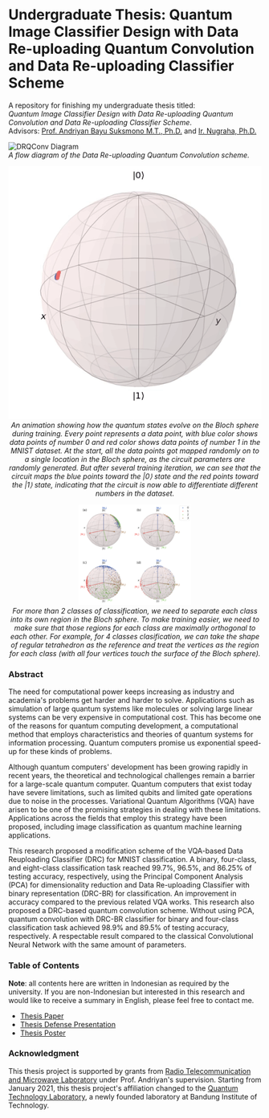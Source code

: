 # Undergraduate Thesis: Quantum Image Classifier Design with Data Re-uploading Quantum Convolution and Data Re-uploading Classifier Scheme

A repository for finishing my undergraduate thesis titled: <br>
*Quantum Image Classifier Design with Data Re-uploading Quantum Convolution and Data Re-uploading Classifier Scheme*. <br>
Advisors: [Prof. Andriyan Bayu Suksmono M.T., Ph.D.](https://scholar.google.co.id/citations?user=IMH571IAAAAJ&hl=en) and [Ir. Nugraha, Ph.D.](https://scholar.google.co.id/citations?user=fym11QIAAAAJ&hl=id)

![DRQConv Diagram](https://github.com/eraraya-ricardo/quantum_image_classifier/blob/master/DRQConv%201%20diagram.png) <br>
*A flow diagram of the Data Re-uploading Quantum Convolution scheme.*

<div align="center">
  
![Training gif](https://github.com/ericardomuten/quantum_image_classifier/blob/master/Results/train_QConv1.gif) <br>
*An animation showing how the quantum states evolve on the Bloch sphere during training. Every point represents a data point, with blue color shows data points of number 0 and red color shows data points of number 1 in the MNIST dataset. At the start, all the data points got mapped randomly on to a single location in the Bloch sphere, as the circuit parameters are randomly generated. But after several training iteration, we can see that the circuit maps the blue points toward the |0⟩ state and the red points toward the |1⟩ state, indicating that the circuit is now able to differentiate different numbers in the dataset.*

<a><img alt="4 classes" height="200px" src="https://github.com/ericardomuten/quantum_image_classifier/blob/master/Results/1a_4classes%20cropped.png" /></a> <br>
*For more than 2 classes of classification, we need to separate each class into its own region in the Bloch sphere. To make training easier, we need to make sure that those regions for each class are maximally orthogonal to each other. For example, for 4 classes clasification, we can take the shape of regular tetrahedron as the reference and treat the vertices as the region for each class (with all four vertices touch the surface of the Bloch sphere).*

</div>
<!--
![4 classes](https://github.com/ericardomuten/quantum_image_classifier/blob/master/Results/1a_4classes%20cropped.png) <br>
<a href="https://ml4sci.org/" target="_blank"><img alt="gsoc@ml4sci" height="200px" src="https://raw.githubusercontent.com/eraraya-ricardo/qcnn-hep/main/assets/gsoc%40ml4sci.jpeg" /></a>
-->

### Abstract
The need for computational power keeps increasing as industry and academia's problems get harder and harder to solve. Applications such as simulation of large quantum systems like molecules or solving large linear systems can be very expensive in computational cost. This has become one of the reasons for quantum computing development, a computational method that employs characteristics and theories of quantum systems for information processing. Quantum computers promise us exponential speed-up for these kinds of problems.

Although quantum computers' development has been growing rapidly in recent years, the theoretical and technological challenges remain a barrier for a large-scale quantum computer. Quantum computers that exist today have severe limitations, such as limited qubits and limited gate operations due to noise in the processes. Variational Quantum Algorithms (VQA) have arisen to be one of the promising strategies in dealing with these limitations. Applications across the fields that employ this strategy have been proposed, including image classification as quantum machine learning applications.

This research proposed a modification scheme of the VQA-based Data Reuploading Classifier (DRC) for MNIST classification. A binary, four-class, and eight-class classification task reached 99.7%, 96.5%, and 86.25% of testing accuracy, respectively, using the Principal Component Analysis (PCA) for dimensionality reduction and Data Re-uploading Classifier with binary representation (DRC-BR) for classification. An improvement in accuracy compared to the previous related VQA works. This research also proposed a DRC-based quantum convolution scheme. Without using PCA, quantum convolution with DRC-BR classifier for binary and four-class classification task achieved 98.9% and 89.5% of testing accuracy, respectively. A respectable result compared to the classical Convolutional Neural Network with the same amount of parameters.


### Table of Contents
**Note**: all contents here are written in Indonesian as required by the university. If you are non-Indonesian but interested in this research and would like to receive a summary in English, please feel free to contact me.
- [Thesis Paper](https://github.com/eraraya-ricardo/quantum_image_classifier/blob/master/13316082_Tugas%20Akhir.pdf)
- [Thesis Defense Presentation](https://github.com/eraraya-ricardo/quantum_image_classifier/blob/master/13316082_Presentasi%20Tugas%20Akhir.pdf)
- [Thesis Poster](https://github.com/eraraya-ricardo/quantum_image_classifier/blob/master/13316082_Poster%20Tugas%20Akhir.pdf)


### Acknowledgment
This thesis project is supported by grants from [Radio Telecommunication and Microwave Laboratory](https://et.stei.itb.ac.id/ltrgm/) under Prof. Andriyan's supervision. Starting from January 2021, this thesis project's affiliation changed to the [Quantum Technology Laboratory](http://qlab.itb.ac.id/index.html), a newly founded laboratory at Bandung Institute of Technology.
